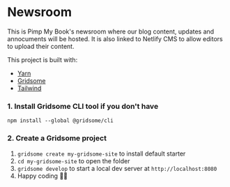 # Newsroom

This is Pimp My Book's newsroom where our blog content, updates and annocuments will be hosted. It is also linked to Netlify CMS to allow editors to upload their content.

This project is built with:

* [Yarn](https://yarnpkg.com)
* [Gridsome](https://gridsome.org)
* [Tailwind](https://tailwindcss.com/)

### 1. Install Gridsome CLI tool if you don't have

`npm install --global @gridsome/cli`

### 2. Create a Gridsome project

1. `gridsome create my-gridsome-site` to install default starter
2. `cd my-gridsome-site` to open the folder
3. `gridsome develop` to start a local dev server at `http://localhost:8080`
4. Happy coding 🎉🙌

